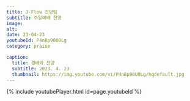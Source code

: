 ```yaml
---
title: J-Flow 찬양팀
subtitle: 주일예배 찬양
image:
alt:
date: 23-04-23
youtubeId: P4nBp90U0Lg
category: praise

caption:
  title: 경배와 찬양
  subtitle: 2023. 4. 23
  thumbnail: https://img.youtube.com/vi/P4nBp90U0Lg/hqdefault.jpg
---
```


{% include youtubePlayer.html id=page.youtubeId %}
